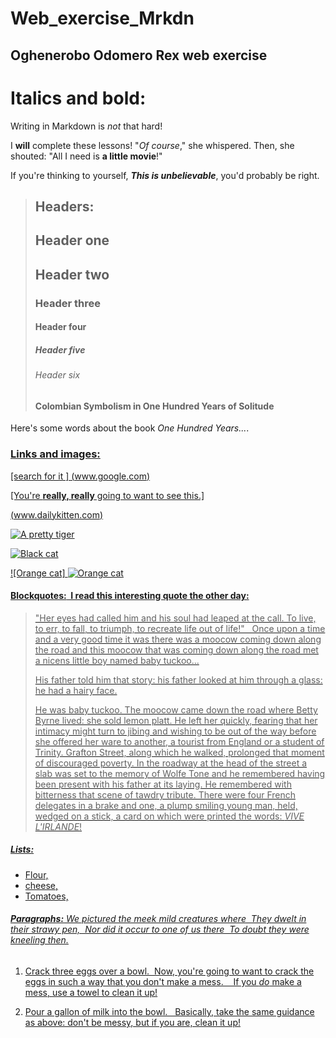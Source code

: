 # Web_exercise_Mrkdn
## Oghenerobo Odomero Rex web exercise
# **Italics and bold:**
Writing in Markdown is _not_ that hard!  

I **will** complete these lessons!
"_Of course_," she whispered. Then, she shouted: "All I need is **a little movie**!"

If you're thinking to yourself, **_This is unbelievable_**, you'd probably be right.  
> ## **Headers:**
> 
> ## Header one
> 
>## Header two
> 
>### Header three
> 
> #### Header four
> 
> ##### Header five
> 
> ###### Header six
> 
> #### Colombian Symbolism in One Hundred Years of Solitude
 
Here's some words about the book _One Hundred Years..._.  

### <u>**Links and images:**

[search for it ] (www.google.com)

[You're **really, really** going to want to see this.]

(www.dailykitten.com)

![A pretty tiger](https://upload.wikimedia.org/wikipedia/commons/5/56/Tiger.50.jpg)

![Black cat](https://upload.wikimedia.org/wikipedia/commons/a/a3/81_INF_DIV_SSI.jpg)

![Orange cat] ![Orange cat](https://icons.iconarchive.com/icons/google/noto-emoji-animals-nature/256/22221-cat-icon.png)

#### **Blockquotes:**  I read this interesting quote the other day:
> "Her eyes had called him and his soul had leaped at the call. To live, to err, to fall, to triumph, to recreate life out of life!"  
> Once upon a time and a very good time it was there was a moocow coming down along the road and this moocow that was coming down along the road met a nicens little boy named baby tuckoo...
>
> His father told him that story: his father looked at him through a glass: he had a hairy face.
>
> He was baby tuckoo. The moocow came down the road where Betty Byrne lived: she sold lemon platt.
> He left her quickly, fearing that her intimacy might turn to jibing and wishing to be out of the way before she offered her ware to another, a tourist from England or a student of Trinity. Grafton Street, along which he walked, prolonged that moment of discouraged poverty. In the roadway at the head of the street a slab was set to the memory of Wolfe Tone and he remembered having been present with his father at its laying. He remembered with bitterness that scene of tawdry tribute. There were four French delegates in a brake and one, a plump smiling young man, held, wedged on a stick, a card on which were printed the words: _VIVE L'IRLANDE_!

##### **Lists:**

* Flour,
* cheese,
* Tomatoes,

###### **Paragraphs:** We pictured the meek mild creatures where  They dwelt in their strawy pen,  Nor did it occur to one of us there  To doubt they were kneeling then.

1. Crack three eggs over a bowl.  Now, you're going to want to crack the eggs in such a way that you don't make a mess.    If you _do_ make a mess, use a towel to clean it up!
  
2. Pour a gallon of milk into the bowl.   Basically, take the same guidance as above: don't be messy, but if you are, clean it up!

